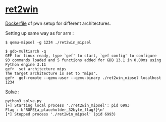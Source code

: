 # [ret2win](https://ropemporium.com/challenge/ret2win.html)

[Dockerfile](../../Dockerfile) of pwn setup for different architectures.

Setting up same way as for arm :

```console
$ qemu-mipsel -g 1234 ./ret2win_mipsel
```

```console
$ gdb-multiarch -q
GEF for linux ready, type `gef' to start, `gef config' to configure
93 commands loaded and 5 functions added for GDB 13.1 in 0.00ms using Python engine 3.11
gef➤  set architecture mips
The target architecture is set to "mips".
gef➤  gef-remote --qemu-user --qemu-binary ./ret2win_mipsel localhost 1234
```

[Solve](./solve.py) :

```console
python3 solve.py 
[+] Starting local process './ret2win_mipsel': pid 6993
Flag : b'ROPE{a_placeholder_32byte_flag!}\n'
[*] Stopped process './ret2win_mipsel' (pid 6993)
```
